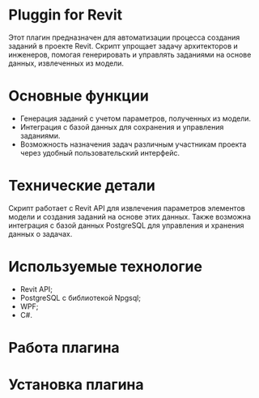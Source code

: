 # Pluggin for Revit
Этот плагин предназначен для автоматизации процесса создания заданий в проекте Revit. Скрипт упрощает задачу архитекторов и инженеров, помогая генерировать и управлять заданиями на основе данных, извлеченных из модели.

# Основные функции
- Генерация заданий с учетом параметров, полученных из модели.
- Интеграция с базой данных для сохранения и управления заданиями.
- Возможность назначения задач различным участникам проекта через удобный пользовательский интерфейс.

# Технические детали
Скрипт работает с Revit API для извлечения параметров элементов модели и создания заданий на основе этих данных. Также возможна интеграция с базой данных PostgreSQL для управления и хранения данных о задачах.

# Используемые технологие
- Revit API;
- PostgreSQL с библиотекой Npgsql;
- WPF;
- C#.

# Работа плагина



# Установка плагина
